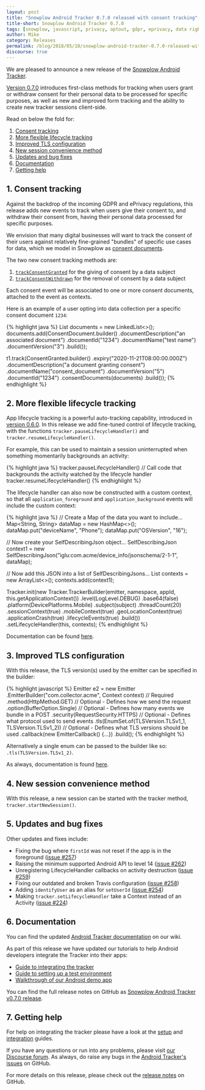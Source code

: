 ```yaml
---
layout: post
title: "Snowplow Android Tracker 0.7.0 released with consent tracking"
title-short: Snowplow Android Tracker 0.7.0
tags: [snowplow, javascript, privacy, optout, gdpr, eprivacy, data rights]
author: Mike
category: Releases
permalink: /blog/2018/05/10/snowplow-android-tracker-0.7.0-released-with-consent-tracking/
discourse: true
---
```


We are pleased to announce a new release of the [Snowplow Android Tracker][repo].

[Version 0.7.0][release-notes] introduces first-class methods for tracking when users grant or withdraw consent for their personal data to be processed for specific purposes, as well as new and improved form tracking and the ability to create new tracker sessions client-side.

Read on below the fold for:

1. [Consent tracking](#consent)
2. [More flexible lifecycle tracking](#lifecycle)
3. [Improved TLS configuration](#tls)
4. [New session convenience method](#session)
5. [Updates and bug fixes](#updates)
6. [Documentation](#docs)
7. [Getting help](#help)

<!--more-->

<h2 id="consent">1. Consent tracking</h2>

Against the backdrop of the incoming GDPR and ePrivacy regulations, this release adds new events to track when users give their consent to, and withdraw their consent from, having their personal data processed for specific purposes.

We envision that many digital businesses will want to track the consent of their users against relatively fine-grained "bundles" of specific use cases for data, which we model in Snowplow as [consent documents][cds].

The two new consent tracking methods are:

1. [`trackConsentGranted`][tcg] for the giving of consent by a data subject
2. [`trackConsentWithdrawn`][tcw] for the removal of consent by a data subject

Each consent event will be associated to one or more consent documents, attached to the event as contexts.

Here is an example of a user opting into data collection per a specific consent document `1234`:

{% highlight java %}
List<ConsentDocument> documents = new LinkedList<>();
        documents.add(ConsentDocument.builder()
                .documentDescription("an associated document")
                .documentId("1234")
                .documentName("test name")
                .documentVersion("3")
                .build());

t1.track(ConsentGranted.builder()
    .expiry("2020-11-21T08:00:00.000Z")
    .documentDescription("a document granting consent")
    .documentName("consent_document")
    .documentVersion("5")
    .documentId("1234")
    .consentDocuments(documents)
    .build());
{% endhighlight %}

<h2 id="lifecycle">2. More flexible lifecycle tracking</h2>

App lifecycle tracking is a powerful auto-tracking capability, introduced in [version 0.6.0][060-lifecycles]. In this release we add fine-tuned control of lifecycle tracking, with the functions `tracker.pauseLifecycleHandler()` and `tracker.resumeLifecycleHandler()`.

For example, this can be used to maintain a session uninterrupted when something momentarily backgrounds an activity:

{% highlight java %}
tracker.pauseLifecycleHandler()
// Call code that backgrounds the activity watched by the lifecycle handler
tracker.resumeLifecycleHandler()
{% endhighlight %}

The lifecycle handler can also now be constructed with a custom context, so that all `application_foreground` and `application_background` events will include the custom context:

{% highlight java %}
// Create a Map of the data you want to include...
Map<String, String> dataMap = new HashMap<>();
dataMap.put("deviceName", "Phone");
dataMap.put("OSVersion", "16");

// Now create your SelfDescribingJson object...
SelfDescribingJson context1 = new SelfDescribingJson("iglu:com.acme/device_info/jsonschema/2-1-1", dataMap);

// Now add this JSON into a list of SelfDescribingJsons...
List<SelfDescribingJson> contexts = new ArrayList<>();
contexts.add(context1);

Tracker.init(new Tracker.TrackerBuilder(emitter, namespace, appId, this.getApplicationContext())
       .level(LogLevel.DEBUG)
       .base64(false)
       .platform(DevicePlatforms.Mobile)
       .subject(subject)
       .threadCount(20)
       .sessionContext(true)
       .mobileContext(true)
       .geoLocationContext(true)
       .applicationCrash(true)
       .lifecycleEvents(true)
       .build())
       .setLifecycleHandler(this, contexts);
{% endhighlight %}

Documentation can be found [here][lifecycle-doc].

<h2 id="tls">3. Improved TLS configuration</h2>

With this release, the TLS version(s) used by the emitter can be specified in the builder:

{% highlight javascript %}
Emitter e2 = new Emitter
        .EmitterBuilder("com.collector.acme", Context context) // Required
        .method(HttpMethod.GET) // Optional - Defines how we send the request
        .option(BufferOption.Single) // Optional - Defines how many events we bundle in a POST
        .security(RequestSecurity.HTTPS) // Optional - Defines what protocol used to send events
        .tls(EnumSet.of(TLSVersion.TLSv1_1, TLSVersion.TLSv1_2)) // Optional - Defines what TLS versions should be used
        .callback(new EmitterCallback() {...})
        .build();
{% endhighlight %}

Alternatively a single enum can be passed to the builder like so: `.tls(TLSVersion.TLSv1_2)`.

As always, documentation is found [here][tls-version].

<h2 id="session">4. New session convenience method</h2>

With this release, a new session can be started with the tracker method, `tracker.startNewSession()`.

<h2 id="updates">5. Updates and bug fixes</h2>

Other updates and fixes include:

* Fixing the bug where `firstId` was not reset if the app is in the foreground ([issue #257][257])
* Raising the minimum supported Android API to level 14 ([issue #262][262])
* Unregistering LifecycleHandler callbacks on activity destruction ([issue #259][259])
* Fixing our outdated and broken Travis configuration ([issue #258][258])
* Adding `identifyUser` as an alias for `setUserId` ([issue #254][254])
* Making `tracker.setLifecycleHandler` take a Context instead of an Activity ([issue #224][224])

<h2><a name="help">6. Documentation</a></h2>

You can find the updated [Android Tracker documentation][android-manual] on our wiki.

As part of this release we have updated our tutorials to help Android developers integrate the Tracker into their apps:

* [Guide to integrating the tracker][integration]
* [Guide to setting up a test environment][testing]
* [Walkthrough of our Android demo app][demo-walkthrough]

You can find the full release notes on GitHub as [Snowplow Android Tracker v0.7.0 release][release-notes].

<h2 id="doc">7. Getting help</h2>

For help on integrating the tracker please have a look at the [setup][android-setup] and [integration][integration] guides.

If you have any questions or run into any problems, please visit [our Discourse forum][discourse]. As always, do raise any bugs in the [Android Tracker's issues][android-issues] on GitHub.

For more details on this release, please check out the [release notes][release-notes] on GitHub.

[repo]: https://github.com/snowplow/snowplow-android-tracker
[release-notes]: https://github.com/snowplow/snowplow-android-tracker/releases/tag/0.7.0

[android-issues]: https://github.com/snowplow/snowplow-android-tracker/issues
[262]: https://github.com/snowplow/snowplow-android-tracker/issues/262
[259]: https://github.com/snowplow/snowplow-android-tracker/issues/259
[258]: https://github.com/snowplow/snowplow-android-tracker/issues/258
[257]: https://github.com/snowplow/snowplow-android-tracker/issues/257
[256]: https://github.com/snowplow/snowplow-android-tracker/issues/256
[254]: https://github.com/snowplow/snowplow-android-tracker/issues/254
[224]: https://github.com/snowplow/snowplow-android-tracker/issues/224

[060-lifecycles]: https://snowplowanalytics.com/blog/2016/08/29/snowplow-android-tracker-0.6.0-released-with-automatic-crash-tracking/#lifecycles

[tls-version]: https://github.com/snowplow/snowplow/wiki/Android-Tracker#5-sending-event-emitter
[cds]: https://github.com/snowplow/snowplow/wiki/Android-Tracker#consent-document
[tcg]: https://github.com/snowplow/snowplow/wiki/Android-Tracker#consent-granted
[tcw]: https://github.com/snowplow/snowplow/wiki/Android-Tracker#consent-withdrawn
[lifecycle-doc]: https://github.com/snowplow/snowplow/wiki/Android-Tracker#set-lifecycle-handler

[android-setup]: https://github.com/snowplow/snowplow/wiki/Android-Tracker-Setup
[android-manual]: https://github.com/snowplow/snowplow/wiki/Android-Tracker

[demo-walkthrough]: https://github.com/snowplow/snowplow/wiki/Android-app-walkthrough#walkthrough
[integration]: https://github.com/snowplow/snowplow/wiki/Android-Integration
[testing]: https://github.com/snowplow/snowplow/wiki/Android-Testing-locally-and-Debugging

[discourse]: http://discourse.snowplowanalytics.com/
